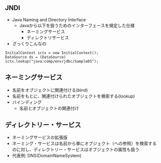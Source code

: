 ## JNDI
- Java Naming and Directory Interface
  - Javaから以下を扱うためのインターフェースを規定した仕様
    - ネーミングサービス
    - ディレクトリサービス
- ざっくりこんなの
```
InitialContext ictx = new InitialContext();
DataSource ds = (DataSource) ictx.lookup("java:comp/env/jdbc/SampleDS");
```

## ネーミングサービス
- 名前をオブジェクトに関連付ける(bind)
- 名前をもとに、関連付けられたオブジェクトを検索する(lookup)
- バインディング
  - 名前とオブジェクトの関連付け

## ディレクトリー・サービス
- ネーミングサービスの拡張版
- ネーミング・サービスは名前から単にオブジェクト（への参照）を検索するのに対し、ディレクトリー・サービスはオブジェクトの属性も扱う
- 代表例: DNS(DomainNameSystem)
